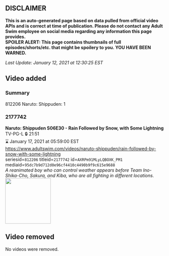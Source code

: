 ## DISCLAIMER
**This is an auto-generated page based on data pulled from official video APIs and is correct at time of publication. Please do not contact any Adult Swim employee on social media regarding any information this page provides.**  
**SPOILER ALERT: This page contains thumbnails of full episodes/shorts/etc. that might be spoilery to you. YOU HAVE BEEN WARNED.**  

_Last Update: January 12, 2021 at 12:30:25 EST_
## Video added
### Summary
812206 Naruto: Shippuden: 1  
### 2177742
**Naruto: Shippuden S06E30 - Rain Followed by Snow, with Some Lightning**  
TV-PG-L 🔒 21:51  
⌛ January 17, 2021 at 05:59:00 EST  
https://www.adultswim.com/videos/naruto-shippuden/rain-followed-by-snow-with-some-lightning  
seriesid=`812206` titleid=`2177742` id=`AXRPm91MLyLQBOXK_PM1` mediaid=`95dc7b9d712d0e96cf4410c4490b9f9c615e9688`  
_A reanimated boy who can control weather appears before Team Ino-Shika-Cho, Sakura, and Kiba, who are all fighting in different locations._  
<a href="https://media.cdn.adultswim.com/uploads/20200902/thumbnails/2_20921217266-narutoshippuden_313_RainFollowedBy.jpg"><img src="https://media.cdn.adultswim.com/uploads/20200902/thumbnails/2_20921217266-narutoshippuden_313_RainFollowedBy.jpg" height="144px" /></a>
## Video removed
No videos were removed.  
